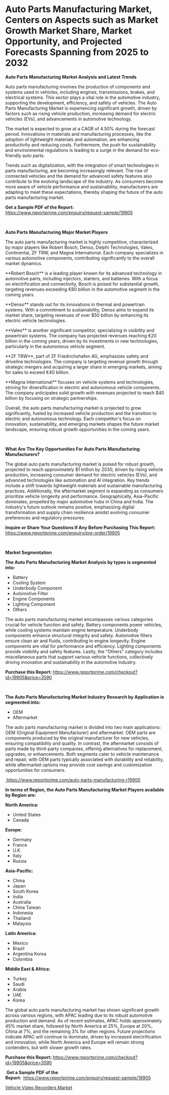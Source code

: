 <p><h1>Auto Parts Manufacturing Market, Centers on Aspects such as Market Growth Market Share, Market Opportunity, and Projected Forecasts Spanning from 2025 to 2032</h1></p><p><strong>Auto Parts Manufacturing Market Analysis and Latest Trends</strong></p>
<p><p>Auto parts manufacturing involves the production of components and systems used in vehicles, including engines, transmissions, brakes, and electrical systems. This sector plays a vital role in the automotive industry, supporting the development, efficiency, and safety of vehicles. The Auto Parts Manufacturing Market is experiencing significant growth, driven by factors such as rising vehicle production, increasing demand for electric vehicles (EVs), and advancements in automotive technology. </p><p>The market is expected to grow at a CAGR of 4.50% during the forecast period. Innovations in materials and manufacturing processes, like the adoption of lightweight materials and automation, are enhancing productivity and reducing costs. Furthermore, the push for sustainability and environmental regulations is leading to a surge in the demand for eco-friendly auto parts.</p><p>Trends such as digitalization, with the integration of smart technologies in parts manufacturing, are becoming increasingly relevant. The rise of connected vehicles and the demand for advanced safety features also contribute to the evolving landscape of the industry. As consumers become more aware of vehicle performance and sustainability, manufacturers are adapting to meet these expectations, thereby shaping the future of the auto parts manufacturing market.</p></p>
<p><strong>Get a Sample PDF of the Report:&nbsp;</strong> <a href="https://www.reportprime.com/enquiry/request-sample/19905?utm_campaign=3497&utm_medium=2&utm_source=Github&utm_content=ia&utm_term=17032025&utm_id=auto-parts-manufacturing">https://www.reportprime.com/enquiry/request-sample/19905</a></p>
<p>&nbsp;</p>
<p><strong>Auto Parts Manufacturing Major Market Players</strong></p>
<p><p>The auto parts manufacturing market is highly competitive, characterized by major players like Robert Bosch, Denso, Delphi Technologies, Valeo, Continental, ZF TRW, and Magna International. Each company specializes in various automotive components, contributing significantly to the overall market dynamics.</p><p>**Robert Bosch** is a leading player known for its advanced technology in automotive parts, including injectors, starters, and batteries. With a focus on electrification and connectivity, Bosch is poised for substantial growth, targeting revenues exceeding €80 billion in the automotive segment in the coming years.</p><p>**Denso** stands out for its innovations in thermal and powertrain systems. With a commitment to sustainability, Denso aims to expand its market share, targeting revenues of over $50 billion by enhancing its electric vehicle technologies.</p><p>**Valeo** is another significant competitor, specializing in visibility and powertrain systems. The company has projected revenues reaching €20 billion in the coming years, driven by its investments in new technologies, particularly in the autonomous vehicle segment.</p><p>**ZF TRW**, part of ZF Friedrichshafen AG, emphasizes safety and driveline technologies. The company is targeting revenue growth through strategic mergers and acquiring a larger share in emerging markets, aiming for sales to exceed €40 billion.</p><p>**Magna International** focuses on vehicle systems and technologies, striving for diversification in electric and autonomous vehicle components. The company anticipates solid growth with revenues projected to reach $40 billion by focusing on strategic partnerships.</p><p>Overall, the auto parts manufacturing market is projected to grow significantly, fueled by increased vehicle production and the transition to electric and autonomous technology. Each competitor's focus on innovation, sustainability, and emerging markets shapes the future market landscape, ensuring robust growth opportunities in the coming years.</p></p>
<p>&nbsp;</p>
<p><strong>What Are The Key Opportunities For Auto Parts Manufacturing Manufacturers?</strong></p>
<p><p>The global auto parts manufacturing market is poised for robust growth, projected to reach approximately $1 trillion by 2030, driven by rising vehicle production, increasing consumer demand for electric vehicles (EVs), and advanced technologies like automation and AI integration. Key trends include a shift towards lightweight materials and sustainable manufacturing practices. Additionally, the aftermarket segment is expanding as consumers prioritize vehicle longevity and performance. Geographically, Asia-Pacific dominates, propelled by major automotive hubs in China and India. The industry's future outlook remains positive, emphasizing digital transformation and supply chain resilience amidst evolving consumer preferences and regulatory pressures.</p></p>
<p><strong>Inquire or Share Your Questions If Any Before Purchasing This Report:</strong> <a href="https://www.reportprime.com/enquiry/pre-order/19905?utm_campaign=3497&utm_medium=2&utm_source=Github&utm_content=ia&utm_term=17032025&utm_id=auto-parts-manufacturing">https://www.reportprime.com/enquiry/pre-order/19905</a></p>
<p>&nbsp;</p>
<p><strong>Market Segmentation</strong></p>
<p><strong>The Auto Parts Manufacturing Market Analysis by types is segmented into:</strong></p>
<p><ul><li>Battery</li><li>Cooling System</li><li>Underbody Component</li><li>Automotive Filter</li><li>Engine Components</li><li>Lighting Component</li><li>Others</li></ul></p>
<p><p>The auto parts manufacturing market encompasses various categories crucial for vehicle function and safety. Battery components power vehicles, while cooling systems maintain engine temperature. Underbody components enhance structural integrity and safety. Automotive filters ensure clean air and fluids, contributing to engine longevity. Engine components are vital for performance and efficiency. Lighting components provide visibility and safety features. Lastly, the "Others" category includes miscellaneous parts that support various vehicle functions, collectively driving innovation and sustainability in the automotive industry.</p></p>
<p><strong>Purchase this Report:&nbsp;</strong><a href="https://www.reportprime.com/checkout?id=19905&price=3590&utm_campaign=3497&utm_medium=2&utm_source=Github&utm_content=ia&utm_term=17032025&utm_id=auto-parts-manufacturing">https://www.reportprime.com/checkout?id=19905&price=3590</a></p>
<p>&nbsp;</p>
<p><strong>The Auto Parts Manufacturing Market Industry Research by Application is segmented into:</strong></p>
<p><ul><li>OEM</li><li>Aftermarket</li></ul></p>
<p><p>The auto parts manufacturing market is divided into two main applications: OEM (Original Equipment Manufacturer) and aftermarket. OEM parts are components produced by the original manufacturer for new vehicles, ensuring compatibility and quality. In contrast, the aftermarket consists of parts made by third-party companies, offering alternatives for replacement, upgrades, or enhancements. Both segments cater to vehicle maintenance and repair, with OEM parts typically associated with durability and reliability, while aftermarket options may provide cost savings and customization opportunities for consumers.</p></p>
<p><a href="https://www.reportprime.com/auto-parts-manufacturing-r19905?utm_campaign=3497&utm_medium=2&utm_source=Github&utm_content=ia&utm_term=17032025&utm_id=auto-parts-manufacturing">&nbsp;https://www.reportprime.com/auto-parts-manufacturing-r19905</a></p>
<p><strong>In terms of Region, the Auto Parts Manufacturing Market Players available by Region are:</strong></p>
<p>
    <p> <strong> North America: </strong>
        <ul>
            <li>United States</li>
            <li>Canada</li>
        </ul>
        </p> 
    <p> <strong> Europe: </strong>
        <ul>
            <li>Germany</li>
            <li>France</li>
            <li>U.K.</li>
            <li>Italy</li>
            <li>Russia</li>
        </ul>
        </p> 
    <p> <strong> Asia-Pacific: </strong>
        <ul>
            <li>China</li>
            <li>Japan</li>
            <li>South Korea</li>
            <li>India</li>
            <li>Australia</li>
            <li>China Taiwan</li>
            <li>Indonesia</li>
            <li>Thailand</li>
            <li>Malaysia</li>
        </ul>
        </p> 
    <p> <strong> Latin America: </strong>
        <ul>
            <li>Mexico</li>
            <li>Brazil</li>
            <li>Argentina Korea</li>
            <li>Colombia</li>
        </ul>
        </p> 
    <p> <strong> Middle East & Africa: </strong>
        <ul>
            <li>Turkey</li>
            <li>Saudi</li>
            <li>Arabia</li>
            <li>UAE</li>
            <li>Korea</li>
        </ul>
    </p>
    </p>
<p><p>The global auto parts manufacturing market has shown significant growth across various regions, with APAC leading due to its robust automotive production and demand. As of recent estimates, APAC holds approximately 45% market share, followed by North America at 25%, Europe at 20%, China at 7%, and the remaining 3% for other regions. Future projections indicate APAC will continue to dominate, driven by increased electrification and innovation, while North America and Europe will remain strong contenders, but with slower growth rates.</p></p>
<p><strong>Purchase this Report: </strong><a href="https://www.reportprime.com/checkout?id=19905&price=3590&utm_campaign=3497&utm_medium=2&utm_source=Github&utm_content=ia&utm_term=17032025&utm_id=auto-parts-manufacturing">https://www.reportprime.com/checkout?id=19905&price=3590</a></p>
<p>&nbsp;<strong>Get a Sample PDF of the Report:&nbsp;&nbsp;</strong><a href="https://www.reportprime.com/enquiry/request-sample/19905?utm_campaign=3497&utm_medium=2&utm_source=Github&utm_content=ia&utm_term=17032025&utm_id=auto-parts-manufacturing">https://www.reportprime.com/enquiry/request-sample/19905</a></p>
<p><strong></strong></p>
<p><p><a href="https://github.com/rrosasdaunas/Market-Research-Report-List-1/blob/main/vehicle-video-recorders-market.md?utm_campaign=3497&utm_medium=2&utm_source=Github&utm_content=ia&utm_term=17032025&utm_id=auto-parts-manufacturing">Vehicle Video Recorders Market</a></p></p>